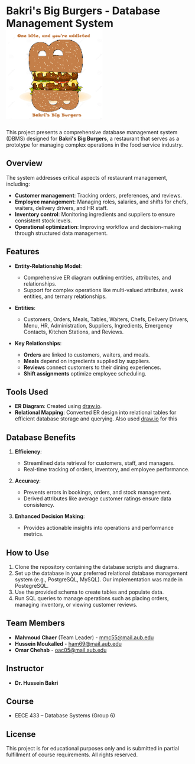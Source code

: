 
# Bakri's Big Burgers - Database Management System ![Project Logo](logo_bbb.png)


This project presents a comprehensive database management system (DBMS) designed for **Bakri's Big Burgers**, a restaurant that serves as a prototype for managing complex operations in the food service industry.

## Overview

The system addresses critical aspects of restaurant management, including:

- **Customer management**: Tracking orders, preferences, and reviews.
- **Employee management**: Managing roles, salaries, and shifts for chefs, waiters, delivery drivers, and HR staff.
- **Inventory control**: Monitoring ingredients and suppliers to ensure consistent stock levels.
- **Operational optimization**: Improving workflow and decision-making through structured data management.

## Features

- **Entity-Relationship Model**:
  - Comprehensive ER diagram outlining entities, attributes, and relationships.
  - Support for complex operations like multi-valued attributes, weak entities, and ternary relationships.

- **Entities**:
  - Customers, Orders, Meals, Tables, Waiters, Chefs, Delivery Drivers, Menu, HR, Administration, Suppliers, Ingredients, Emergency Contacts, Kitchen Stations, and Reviews.

- **Key Relationships**:
  - **Orders** are linked to customers, waiters, and meals.
  - **Meals** depend on ingredients supplied by suppliers.
  - **Reviews** connect customers to their dining experiences.
  - **Shift assignments** optimize employee scheduling.

## Tools Used

- **ER Diagram**: Created using [draw.io](https://draw.io).
- **Relational Mapping**: Converted ER design into relational tables for efficient database storage and querying. Also used [draw.io](https://draw.io) for this

## Database Benefits

1. **Efficiency**:
   - Streamlined data retrieval for customers, staff, and managers.
   - Real-time tracking of orders, inventory, and employee performance.

2. **Accuracy**:
   - Prevents errors in bookings, orders, and stock management.
   - Derived attributes like average customer ratings ensure data consistency.

3. **Enhanced Decision Making**:
   - Provides actionable insights into operations and performance metrics.

## How to Use

1. Clone the repository containing the database scripts and diagrams.
2. Set up the database in your preferred relational database management system (e.g., PostgreSQL, MySQL). Our implementation was made in PostegreSQL.
3. Use the provided schema to create tables and populate data.
4. Run SQL queries to manage operations such as placing orders, managing inventory, or viewing customer reviews.

## Team Members

- **Mahmoud Chaer** (Team Leader) - [mmc55@mail.aub.edu](mailto:mmc55@mail.aub.edu)
- **Hussein Moukalled** - [ham69@mail.aub.edu](mailto:ham69@mail.aub.edu)
- **Omar Chehab** - [oac05@mail.aub.edu](mailto:oac05@mail.aub.edu)

## Instructor

- **Dr. Hussein Bakri**

## Course

- EECE 433 – Database Systems (Group 6)

## License

This project is for educational purposes only and is submitted in partial fulfillment of course requirements. All rights reserved.

